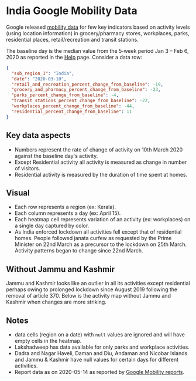# India Google Mobility Data

Google released [mobility data](https://www.google.com/covid19/mobility/) for few key indicators based on activity levels (using location information) in grocery/pharmacy stores, workplaces, parks, residential places, retail/recreation and transit stations.

The baseline day is the median value from the 5‑week period Jan 3 – Feb 6, 2020 as reported in the [Help](https://support.google.com/covid19-mobility/answer/9824897?hl=en&ref_topic=9822927#baseline) page. Consider a data row:

```json
{
  "sub_region_1": "India",
  "date": "2020-03-10",
  "retail_and_recreation_percent_change_from_baseline": -19,
  "grocery_and_pharmacy_percent_change_from_baseline": -23,
  "parks_percent_change_from_baseline": -4,
  "transit_stations_percent_change_from_baseline": -22,
  "workplaces_percent_change_from_baseline": -44,
  "residential_percent_change_from_baseline": 11
}
```

## Key data aspects
- Numbers represent the rate of change of activity on 10th March 2020 against the baseline day's activity. 
- Except Residential activity all activity is measured as change in number of visitors.
- Residential activity is measured by the duration of time spent at homes.

## Visual
- Each row represents a region (ex: Kerala).
- Each column represents a day (ex: April 15).
- Each heatmap cell represents variation of an activity (ex: workplaces) on a single day captured by color.
- As India enforced lockdown all activities fell except that of residential homes. People followed janata curfew as requested by the Prime Minister on 22nd March as a precursor to the lockdown on 25th March. Activity patterns began to change since 22nd March.

<div id="vis"></div>

## Without Jammu and Kashmir
Jammu and Kashmir looks like an outlier in all its activities except residential perhaps owing to prolonged lockdown since August 2019 following the removal of article 370. Below is the activity map without Jammu and Kashmir when changes are more striking.

<div id="vis-wo-jk"></div>
<script src="https://vega.github.io/vega/vega.min.js"></script>
<script src="https://cdnjs.cloudflare.com/ajax/libs/vega-tooltip/0.23.0/vega-tooltip.min.js"></script>
<script src="https://cdnjs.cloudflare.com/ajax/libs/fetch-jsonp/1.0.6/fetch-jsonp.min.js"></script>
<script type="text/javascript">
  var cors_api_url = 'https://cors-anywhere.herokuapp.com/';
  function doCORSRequest(options, printResult) {
    var x = new XMLHttpRequest();
    x.open(options.method, cors_api_url + options.url);
    x.onload = x.onerror = function() {
      printResult(
        options.method + ' ' + options.url + '\n' +
        x.status + ' ' + x.statusText + '\n\n' +
        (x.responseText || '')
      );
    };
    x.send(options.data);
  }

var spec_url = "https://gist.githubusercontent.com/bkamapantula/30a39e134578c7b5bbd5e2f3786c90c6/raw/ad11fdca91f6b16975030ca8c5bfc4895323094e/heatmap-google-mobility-spec.json"
var spec_url_wo_jk = "https://gist.githubusercontent.com/bkamapantula/30a39e134578c7b5bbd5e2f3786c90c6/raw/ad11fdca91f6b16975030ca8c5bfc4895323094e/heatmap-without-jk.json"

doCORSRequest({
  url: spec_url,
  method: 'GET',
  data: ""
}, function printResult(result) {
   outputField.value = result;
   render(spec, "#vis")
})

// fetchJsonp(spec_url)
//   .then(res => res.json())
// .then(spec => render(spec, '#vis'))
//   .catch(err => console.error(err));

fetchJsonp(spec_url_wo_jk)
  .then(res => res.json())
  .then(spec => render(spec, '#vis-wo-jk'))
  .catch(err => console.error(err));

function render(spec, el) {
  // spec.width = typeof window.orientation !== 'undefined' ? 400 : 700
  // spec.height = typeof window.orientation !== 'undefined' ? 400 : 700
  // spec.autosize = "fit"
  view = new vega.View(vega.parse(spec), {
    renderer:  'svg',  // renderer (canvas or svg)
    container: el,   // parent DOM container
    hover:     true,       // enable hover processing
    tooltip: new vegaTooltip.Handler().call
  })
  return view.runAsync()
}
</script>

## Notes

- data cells (region on a date) with `null` values are ignored and will have empty cells in the heatmap.
- Lakshadweep has data available for only parks and workplace activities.
- Dadra and Nagar Haveli, Daman and Diu, Andaman and Nicobar Islands and Jammu & Kashmir have null values for certain days for different activities.
- Report data as on 2020-05-14 as reported by [Google Mobility reports](https://www.google.com/covid19/mobility/).
